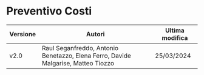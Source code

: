 # Preventivo Costi

|Versione|                                      Autori                                     |Ultima modifica|
|--------|---------------------------------------------------------------------------------|---------------|
|  v2.0  |Raul Seganfreddo, Antonio Benetazzo, Elena Ferro, Davide Malgarise, Matteo Tiozzo|   25/03/2024  |